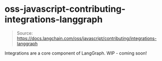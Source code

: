 # oss-javascript-contributing-integrations-langgraph

> Source: https://docs.langchain.com/oss/javascript/contributing/integrations-langgraph

Integrations are a core component of LangGraph.
WIP - coming soon!
